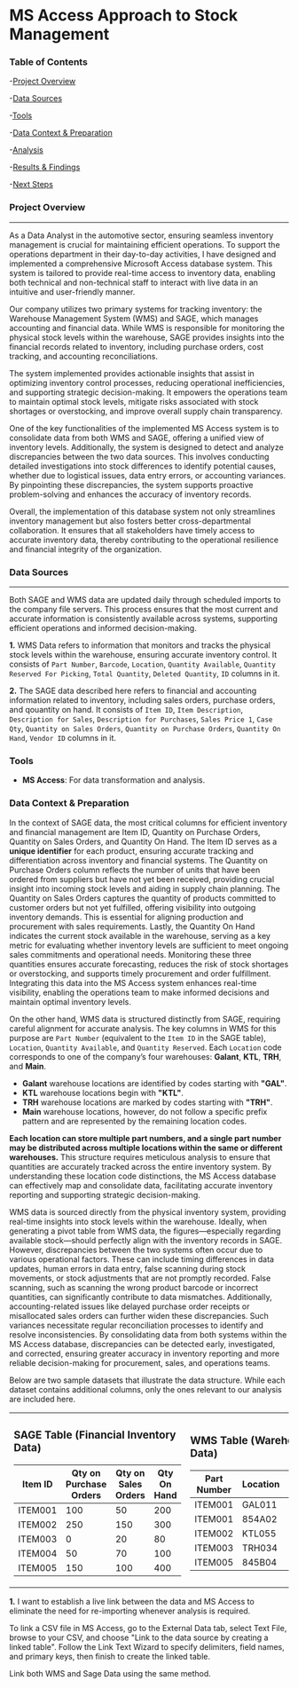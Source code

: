 # MS Access Approach to Stock Management

### Table of Contents

-[Project Overview](#project-overview)

-[Data Sources](#data-sources)

-[Tools](#tools)

-[Data Context & Preparation](#data-context--preparation)

-[Analysis](#analysis)

-[Results & Findings](#results--findings)

-[Next Steps](#next-steps)

### Project Overview
---

As a Data Analyst in the automotive sector, ensuring seamless inventory management is crucial for maintaining efficient operations. To support the operations department in their day-to-day activities, I have designed and implemented a comprehensive Microsoft Access database system. This system is tailored to provide real-time access to inventory data, enabling both technical and non-technical staff to interact with live data in an intuitive and user-friendly manner.

Our company utilizes two primary systems for tracking inventory: the Warehouse Management System (WMS) and SAGE, which manages accounting and financial data. While WMS is responsible for monitoring the physical stock levels within the warehouse, SAGE provides insights into the financial records related to inventory, including purchase orders, cost tracking, and accounting reconciliations.

The system implemented provides actionable insights that assist in optimizing inventory control processes, reducing operational inefficiencies, and supporting strategic decision-making. It empowers the operations team to maintain optimal stock levels, mitigate risks associated with stock shortages or overstocking, and improve overall supply chain transparency.

One of the key functionalities of the implemented MS Access system is to consolidate data from both WMS and SAGE, offering a unified view of inventory levels. Additionally, the system is designed to detect and analyze discrepancies between the two data sources. This involves conducting detailed investigations into stock differences to identify potential causes, whether due to logistical issues, data entry errors, or accounting variances. By pinpointing these discrepancies, the system supports proactive problem-solving and enhances the accuracy of inventory records.

Overall, the implementation of this database system not only streamlines inventory management but also fosters better cross-departmental collaboration. It ensures that all stakeholders have timely access to accurate inventory data, thereby contributing to the operational resilience and financial integrity of the organization.

### Data Sources
---

Both SAGE and WMS data are updated daily through scheduled imports to the company file servers. This process ensures that the most current and accurate information is consistently available across systems, supporting efficient operations and informed decision-making.

**1.** WMS Data refers to information that monitors and tracks the physical stock levels within the warehouse, ensuring accurate inventory control. It consists of `Part Number`, `Barcode`, `Location`, `Quantity Available`, `Quantity Reserved For Picking`, `Total Quantity`, `Deleted Quantity`, `ID` columns in it.

**2.** The SAGE data described here refers to financial and accounting information related to inventory, including sales orders, purchase orders, and qouantity on hand. It consists of `Item ID`, `Item Description`, `Description for Sales`, `Description for Purchases`, `Sales Price 1`, `Case Qty`, `Quantity on Sales Orders`, `Quantity on Purchase Orders`, `Quantity On Hand`, `Vendor ID` columns in it.

### Tools

- **MS Access**: For data transformation and analysis.

### Data Context & Preparation

In the context of SAGE data, the most critical columns for efficient inventory and financial management are Item ID, Quantity on Purchase Orders, Quantity on Sales Orders, and Quantity On Hand. The Item ID serves as a **unique identifier** for each product, ensuring accurate tracking and differentiation across inventory and financial systems. The Quantity on Purchase Orders column reflects the number of units that have been ordered from suppliers but have not yet been received, providing crucial insight into incoming stock levels and aiding in supply chain planning. The Quantity on Sales Orders captures the quantity of products committed to customer orders but not yet fulfilled, offering visibility into outgoing inventory demands. This is essential for aligning production and procurement with sales requirements. Lastly, the Quantity On Hand indicates the current stock available in the warehouse, serving as a key metric for evaluating whether inventory levels are sufficient to meet ongoing sales commitments and operational needs. Monitoring these three quantities ensures accurate forecasting, reduces the risk of stock shortages or overstocking, and supports timely procurement and order fulfillment. Integrating this data into the MS Access system enhances real-time visibility, enabling the operations team to make informed decisions and maintain optimal inventory levels.

On the other hand, WMS data is structured distinctly from SAGE, requiring careful alignment for accurate analysis. The key columns in WMS for this purpose are `Part Number` (equivalent to the `Item ID` in the SAGE table), `Location`, `Quantity Available`, and `Quantity Reserved`. Each `Location` code corresponds to one of the company’s four warehouses: **Galant**, **KTL**, **TRH**, and **Main**.

- **Galant** warehouse locations are identified by codes starting with **"GAL"**.  
- **KTL** warehouse locations begin with **"KTL"**.  
- **TRH** warehouse locations are marked by codes starting with **"TRH"**.  
- **Main** warehouse locations, however, do not follow a specific prefix pattern and are represented by the remaining location codes.

**Each location can store multiple part numbers, and a single part number may be distributed across multiple locations within the same or different warehouses.** This structure requires meticulous analysis to ensure that quantities are accurately tracked across the entire inventory system. By understanding these location code distinctions, the MS Access database can effectively map and consolidate data, facilitating accurate inventory reporting and supporting strategic decision-making.

WMS data is sourced directly from the physical inventory system, providing real-time insights into stock levels within the warehouse. Ideally, when generating a pivot table from WMS data, the figures—especially regarding available stock—should perfectly align with the inventory records in SAGE. However, discrepancies between the two systems often occur due to various operational factors. These can include timing differences in data updates, human errors in data entry, false scanning during stock movements, or stock adjustments that are not promptly recorded. False scanning, such as scanning the wrong product barcode or incorrect quantities, can significantly contribute to data mismatches. Additionally, accounting-related issues like delayed purchase order receipts or misallocated sales orders can further widen these discrepancies. Such variances necessitate regular reconciliation processes to identify and resolve inconsistencies. By consolidating data from both systems within the MS Access database, discrepancies can be detected early, investigated, and corrected, ensuring greater accuracy in inventory reporting and more reliable decision-making for procurement, sales, and operations teams.

Below are two sample datasets that illustrate the data structure. While each dataset contains additional columns, only the ones relevant to our analysis are included here.

<table>
  <tr>
    <td>

### **SAGE Table (Financial Inventory Data)**

| **Item ID** | **Qty on<br>Purchase Orders** | **Qty on<br>Sales Orders** | **Qty<br>On Hand** |
|-------------|------------------------------|----------------------------|---------------------|
| ITEM001     | 100                          | 50                         | 200                 |
| ITEM002     | 250                          | 150                        | 300                 |
| ITEM003     | 0                            | 20                         | 80                  |
| ITEM004     | 50                           | 70                         | 100                 |
| ITEM005     | 150                          | 100                        | 400                 |

</td>
    <td>

### **WMS Table (Warehouse Management Data)**

| **Part<br>Number** | **Location** | **Qty<br>Available** | **Qty<br>Reserved** |
|--------------------|-------------|----------------------|----------------------|
| ITEM001            | GAL011      | 120                  | 30                   |
| ITEM001            | 854A02      | 80                   | 20                   |
| ITEM002            | KTL055      | 200                  | 50                   |
| ITEM003            | TRH034      | 60                   | 15                   |
| ITEM005            | 845B04      | 400                  | 80                   |

</td>
  </tr>
</table>



**1.** I want to establish a live link between the data and MS Access to eliminate the need for re-importing whenever analysis is required.

To link a CSV file in MS Access, go to the External Data tab, select Text File, browse to your CSV, and choose "Link to the data source by creating a linked table". Follow the Link Text Wizard to specify delimiters, field names, and primary keys, then finish to create the linked table.

Link both WMS and Sage Data using the same method.


